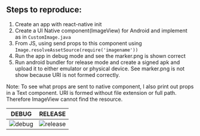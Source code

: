 Steps to reproduce:
-------------------------

1. Create an app with react-native init
2. Create a UI Native component(ImageView) for Android and implement as in `CustomImage.java`
3. From JS, using send props to this component using `Image.resolveAssetSource(require('imagename'))`
4. Run the app in debug mode and see the marker.png is shown correct
5. Run android bundler for release mode and create a signed apk and upload it to either emulator or physical device. See marker.png is not show because URI is not formed correctly.

Note: To see what props are sent to native component, I also print out props in a Text component. URI is formed without file extension or full path. Therefore ImageView cannot find the resource.

|DEBUG|RELEASE|
|-----|-------|
|![debug](https://raw.githubusercontent.com/aliustaoglu/react-native-bug-resolve-asset-source/master/screenshots/imagesource-debug.png)|![release](https://raw.githubusercontent.com/aliustaoglu/react-native-bug-resolve-asset-source/master/screenshots/imagesource-release.png)|